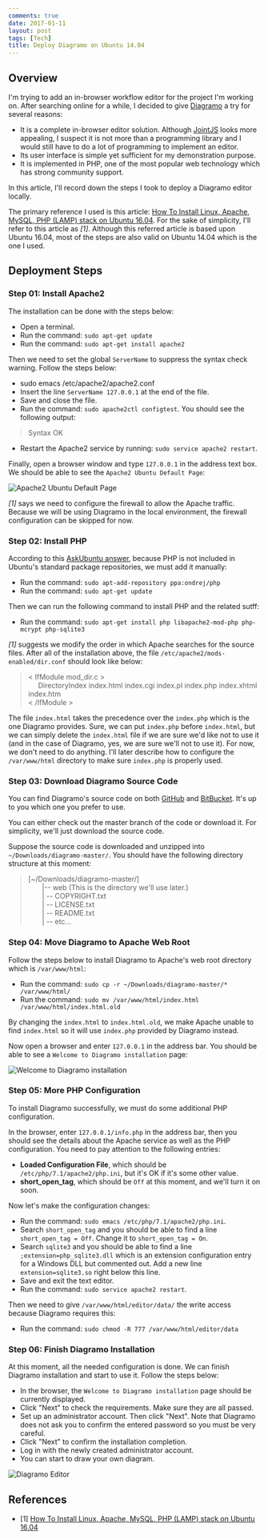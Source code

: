 ```yaml
---
comments: true
date: 2017-01-11
layout: post
tags: [Tech]
title: Deploy Diagramo on Ubuntu 14.04
---
```


## Overview

I'm trying to add an in-browser workflow editor for the project I'm working on. After searching online for a while, I decided to give [Diagramo](http://diagramo.com/) a try for several reasons:

- It is a complete in-browser editor solution. Although [JointJS](http://www.jointjs.com/) looks more appealing, I suspect it is not more than a programming library and I would still have to do a lot of programming to implement an editor.
- Its user interface is simple yet sufficient for my demonstration purpose.
- It is implemented in PHP, one of the most popular web technology which has strong community support.

In this article, I'll record down the steps I took to deploy a Diagramo editor locally.

The primary reference I used is this article: [How To Install Linux, Apache, MySQL, PHP (LAMP) stack on Ubuntu 16.04](https://www.digitalocean.com/community/tutorials/how-to-install-linux-apache-mysql-php-lamp-stack-on-ubuntu-16-04). For the sake of simplicity, I'll refer to this article as _[1]_. Although this referred article is based upon Ubuntu 16.04, most of the steps are also valid on Ubuntu 14.04 which is the one I used.

## Deployment Steps

### Step 01: Install Apache2

The installation can be done with the steps below:

- Open a terminal.
- Run the command: ```sudo apt-get update```
- Run the command: ```sudo apt-get install apache2```

Then we need to set the global ```ServerName``` to suppress the syntax check warning. Follow the steps below:

- sudo emacs /etc/apache2/apache2.conf
- Insert the line ```ServerName 127.0.0.1``` at the end of the file.
- Save and close the file.
- Run the command: ```sudo apache2ctl configtest```. You should see the following output:

> Syntax OK

- Restart the Apache2 service by running: ```sudo service apache2 restart```.

Finally, open a browser window and type ```127.0.0.1``` in the address text box. We should be able to see the ```Apache2 Ubuntu Default Page```:

![Apache2 Ubuntu Default Page](http://assets.digitalocean.com/articles/how-to-install-lamp-ubuntu-16/small_apache_default.png)

_[1]_ says we need to configure the firewall to allow the Apache traffic. Because we will be using Diagramo in the local environment, the firewall configuration can be skipped for now.

### Step 02: Install PHP

According to this [AskUbuntu answer](http://askubuntu.com/a/715947), because PHP is not included in Ubuntu's standard package repositories, we must add it manually:

- Run the command: ```sudo apt-add-repository ppa:ondrej/php```
- Run the command: ```sudo apt-get update```

Then we can run the following command to install PHP and the related sutff:

- Run the command: ```sudo apt-get install php libapache2-mod-php php-mcrypt php-sqlite3```

_[1]_ suggests we modify the order in which Apache searches for the source files. After all of the installation above, the file ```/etc/apache2/mods-enabled/dir.conf``` should look like below:

> &lt; IfModule mod_dir.c &gt; <br />
> &nbsp;&nbsp;&nbsp;&nbsp; DirectoryIndex index.html index.cgi index.pl index.php index.xhtml index.htm <br />
> &lt; /IfModule &gt;

The file ```index.html``` takes the precedence over the ```index.php``` which is the one Diagramo provides. Sure, we can put ```index.php``` before ```index.html```, but we can simply delete the ```index.html``` file if we are sure we'd like not to use it (and in the case of Diagramo, yes, we are sure we'll not to use it). For now, we don't need to do anything. I'll later describe how to configure the ```/var/www/html``` directory to make sure ```index.php``` is properly used.

### Step 03: Download Diagramo Source Code

You can find Diagramo's source code on both [GitHub](https://github.com/alexgheorghiu/diagramo) and [BitBucket](https://bitbucket.org/scriptoid/diagramo/overview). It's up to you which one you prefer to use.

You can either check out the master branch of the code or download it. For simplicity, we'll just download the source code.

Suppose the source code is downloaded and unzipped into ```~/Downloads/diagramo-master/```. You should have the following directory structure at this moment:

> [~/Downloads/diagramo-master/]
> <br /> &nbsp; &nbsp; &nbsp; &nbsp;|-- web (This is the directory we'll use later.)
> <br /> &nbsp; &nbsp; &nbsp; &nbsp;| -- COPYRIGHT.txt
> <br /> &nbsp; &nbsp; &nbsp; &nbsp;| -- LICENSE.txt
> <br /> &nbsp; &nbsp; &nbsp; &nbsp;| -- README.txt
> <br /> &nbsp; &nbsp; &nbsp; &nbsp;| -- etc...

### Step 04: Move Diagramo to Apache Web Root

Follow the steps below to install Diagramo to Apache's web root directory which is ```/var/www/html```:

- Run the command: ```sudo cp -r ~/Downloads/diagramo-master/* /var/www/html/```
- Run the command: ```sudo mv /var/www/html/index.html /var/www/html/index.html.old```

By changing the ```index.html``` to ```index.html.old```, we make Apache unable to find ```index.html``` so it will use ```index.php``` provided by Diagramo instead.

Now open a browser and enter ```127.0.0.1``` in the address bar. You should be able to see a ```Welcome to Diagramo installation``` page:

![Welcome to Diagramo installation](https://raw.githubusercontent.com/yaobinwen/yaobinwen.github.io/master/images/posts/2017/01-11/diagramo-step1.png)

### Step 05: More PHP Configuration

To install Diagramo successfully, we must do some additional PHP configuration.

In the browser, enter ```127.0.0.1/info.php``` in the address bar, then you should see the details about the Apache service as well as the PHP configuration. You need to pay attention to the following entries:

- **Loaded Configuration File**, which should be ```/etc/php/7.1/apache2/php.ini```, but it's OK if it's some other value.
- **short_open_tag**, which should be ```Off``` at this moment, and we'll turn it on soon.

Now let's make the configuration changes:

- Run the command: ```sudo emacs /etc/php/7.1/apache2/php.ini```.
- Search ```short_open_tag``` and you should be able to find a line ```short_open_tag = Off```. Change it to ```short_open_tag = On```.
- Search ```sqlite3``` and you should be able to find a line ```;extension=php_sqlite3.dll``` which is an extension configuration entry for a Windows DLL but commented out. Add a new line ```extension=sqlite3.so``` right below this line.
- Save and exit the text editor.
- Run the command: ```sudo service apache2 restart```.

Then we need to give ```/var/www/html/editor/data/``` the write access because Diagramo requires this:

- Run the command: ```sudo chmod -R 777 /var/www/html/editor/data```

### Step 06: Finish Diagramo Installation

At this moment, all the needed configuration is done. We can finish Diagramo installation and start to use it. Follow the steps below:

- In the browser, the ```Welcome to Diagramo installation``` page should be currently displayed.
- Click "Next" to check the requirements. Make sure they are all passed.
- Set up an administrator account. Then click "Next". Note that Diagramo does not ask you to confirm the entered password so you must be very careful.
- Click "Next" to confirm the installation completion.
- Log in with the newly created administrator account.
- You can start to draw your own diagram.

![Diagramo Editor](https://raw.githubusercontent.com/yaobinwen/yaobinwen.github.io/master/images/posts/2017/01-11/diagramo-editor.png)

## References

- [1] [How To Install Linux, Apache, MySQL, PHP (LAMP) stack on Ubuntu 16.04](https://www.digitalocean.com/community/tutorials/how-to-install-linux-apache-mysql-php-lamp-stack-on-ubuntu-16-04)
